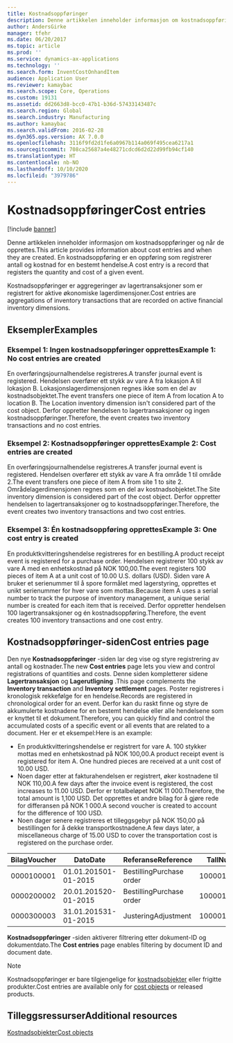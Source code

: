 ```yaml
---
title: Kostnadsoppføringer
description: Denne artikkelen inneholder informasjon om kostnadsoppføringer og når de opprettes. En kostnadsoppføring er en oppføring som registrerer antall og kostnad for en bestemt hendelse.
author: AndersGirke
manager: tfehr
ms.date: 06/20/2017
ms.topic: article
ms.prod: ''
ms.service: dynamics-ax-applications
ms.technology: ''
ms.search.form: InventCostOnhandItem
audience: Application User
ms.reviewer: kamaybac
ms.search.scope: Core, Operations
ms.custom: 19131
ms.assetid: dd2663d8-bcc0-47b1-b36d-57433143487c
ms.search.region: Global
ms.search.industry: Manufacturing
ms.author: kamaybac
ms.search.validFrom: 2016-02-28
ms.dyn365.ops.version: AX 7.0.0
ms.openlocfilehash: 3116f9fd2d1fe6a0967b114a069f495cea6217a1
ms.sourcegitcommit: 708ca25687a4e48271cdcd6d2d22d99fb94cf140
ms.translationtype: HT
ms.contentlocale: nb-NO
ms.lasthandoff: 10/10/2020
ms.locfileid: "3979786"
---
```

# <a name="cost-entries"></a><span data-ttu-id="c1c03-104">Kostnadsoppføringer</span><span class="sxs-lookup"><span data-stu-id="c1c03-104">Cost entries</span></span>

[!include [banner](../includes/banner.md)]

<span data-ttu-id="c1c03-105">Denne artikkelen inneholder informasjon om kostnadsoppføringer og når de opprettes.</span><span class="sxs-lookup"><span data-stu-id="c1c03-105">This article provides information about cost entries and when they are created.</span></span> <span data-ttu-id="c1c03-106">En kostnadsoppføring er en oppføring som registrerer antall og kostnad for en bestemt hendelse.</span><span class="sxs-lookup"><span data-stu-id="c1c03-106">A cost entry is a record that registers the quantity and cost of a given event.</span></span>

<span data-ttu-id="c1c03-107">Kostnadsoppføringer er aggregeringer av lagertransaksjoner som er registrert for aktive økonomiske lagerdimensjoner.</span><span class="sxs-lookup"><span data-stu-id="c1c03-107">Cost entries are aggregations of inventory transactions that are recorded on active financial inventory dimensions.</span></span>

## <a name="examples"></a><span data-ttu-id="c1c03-108">Eksempler</span><span class="sxs-lookup"><span data-stu-id="c1c03-108">Examples</span></span>
### <a name="example-1-no-cost-entries-are-created"></a><span data-ttu-id="c1c03-109">Eksempel 1: Ingen kostnadsoppføringer opprettes</span><span class="sxs-lookup"><span data-stu-id="c1c03-109">Example 1: No cost entries are created</span></span>

<span data-ttu-id="c1c03-110">En overføringsjournalhendelse registreres.</span><span class="sxs-lookup"><span data-stu-id="c1c03-110">A transfer journal event is registered.</span></span> <span data-ttu-id="c1c03-111">Hendelsen overfører ett stykk av vare A fra lokasjon A til lokasjon B. Lokasjonslagerdimensjonen regnes ikke som en del av kostnadsobjektet.</span><span class="sxs-lookup"><span data-stu-id="c1c03-111">The event transfers one piece of item A from location A to location B. The Location inventory dimension isn't considered part of the cost object.</span></span> <span data-ttu-id="c1c03-112">Derfor oppretter hendelsen to lagertransaksjoner og ingen kostnadsoppføringer.</span><span class="sxs-lookup"><span data-stu-id="c1c03-112">Therefore, the event creates two inventory transactions and no cost entries.</span></span>

### <a name="example-2-cost-entries-are-created"></a><span data-ttu-id="c1c03-113">Eksempel 2: Kostnadsoppføringer opprettes</span><span class="sxs-lookup"><span data-stu-id="c1c03-113">Example 2: Cost entries are created</span></span>

<span data-ttu-id="c1c03-114">En overføringsjournalhendelse registreres.</span><span class="sxs-lookup"><span data-stu-id="c1c03-114">A transfer journal event is registered.</span></span> <span data-ttu-id="c1c03-115">Hendelsen overfører ett stykk av vare A fra område 1 til område 2.</span><span class="sxs-lookup"><span data-stu-id="c1c03-115">The event transfers one piece of item A from site 1 to site 2.</span></span> <span data-ttu-id="c1c03-116">Områdelagerdimensjonen regnes som en del av kostnadsobjektet.</span><span class="sxs-lookup"><span data-stu-id="c1c03-116">The Site inventory dimension is considered part of the cost object.</span></span> <span data-ttu-id="c1c03-117">Derfor oppretter hendelsen to lagertransaksjoner og to kostnadsoppføringer.</span><span class="sxs-lookup"><span data-stu-id="c1c03-117">Therefore, the event creates two inventory transactions and two cost entries.</span></span>

### <a name="example-3-one-cost-entry-is-created"></a><span data-ttu-id="c1c03-118">Eksempel 3: Én kostnadsoppføring opprettes</span><span class="sxs-lookup"><span data-stu-id="c1c03-118">Example 3: One cost entry is created</span></span>

<span data-ttu-id="c1c03-119">En produktkvitteringshendelse registreres for en bestilling.</span><span class="sxs-lookup"><span data-stu-id="c1c03-119">A product receipt event is registered for a purchase order.</span></span> <span data-ttu-id="c1c03-120">Hendelsen registrerer 100 stykk av vare A med en enhetskostnad på NOK 100,00.</span><span class="sxs-lookup"><span data-stu-id="c1c03-120">The event registers 100 pieces of item A at a unit cost of 10.00 U.S. dollars (USD).</span></span> <span data-ttu-id="c1c03-121">Siden vare A bruker et serienummer til å spore formålet med lagerstyring, opprettes et unikt serienummer for hver vare som mottas.</span><span class="sxs-lookup"><span data-stu-id="c1c03-121">Because item A uses a serial number to track the purpose of inventory management, a unique serial number is created for each item that is received.</span></span> <span data-ttu-id="c1c03-122">Derfor oppretter hendelsen 100 lagertransaksjoner og én kostnadsoppføring.</span><span class="sxs-lookup"><span data-stu-id="c1c03-122">Therefore, the event creates 100 inventory transactions and one cost entry.</span></span>

## <a name="cost-entries-page"></a><span data-ttu-id="c1c03-123">Kostnadsoppføringer-siden</span><span class="sxs-lookup"><span data-stu-id="c1c03-123">Cost entries page</span></span>
<span data-ttu-id="c1c03-124">Den nye **Kostnadsoppføringer** -siden lar deg vise og styre registrering av antall og kostnader.</span><span class="sxs-lookup"><span data-stu-id="c1c03-124">The new **Cost entries** page lets you view and control registrations of quantities and costs.</span></span> <span data-ttu-id="c1c03-125">Denne siden kompletterer sidene **Lagertransaksjon** og **Lagerutligning** .</span><span class="sxs-lookup"><span data-stu-id="c1c03-125">This page complements the **Inventory transaction** and **Inventory settlement** pages.</span></span> <span data-ttu-id="c1c03-126">Poster registreres i kronologisk rekkefølge for en hendelse.</span><span class="sxs-lookup"><span data-stu-id="c1c03-126">Records are registered in chronological order for an event.</span></span> <span data-ttu-id="c1c03-127">Derfor kan du raskt finne og styre de akkumulerte kostnadene for en bestemt hendelse eller alle hendelsene som er knyttet til et dokument.</span><span class="sxs-lookup"><span data-stu-id="c1c03-127">Therefore, you can quickly find and control the accumulated costs of a specific event or all events that are related to a document.</span></span> <span data-ttu-id="c1c03-128">Her er et eksempel:</span><span class="sxs-lookup"><span data-stu-id="c1c03-128">Here is an example:</span></span>

-   <span data-ttu-id="c1c03-129">En produktkvitteringshendelse er registrert for vare A. 100 stykker mottas med en enhetskostnad på NOK 100,00.</span><span class="sxs-lookup"><span data-stu-id="c1c03-129">A product receipt event is registered for item A. One hundred pieces are received at a unit cost of 10.00 USD.</span></span>
-   <span data-ttu-id="c1c03-130">Noen dager etter at fakturahendelsen er registrert, øker kostnadene til NOK 110,00.</span><span class="sxs-lookup"><span data-stu-id="c1c03-130">A few days after the invoice event is registered, the cost increases to 11.00 USD.</span></span> <span data-ttu-id="c1c03-131">Derfor er totalbeløpet NOK 11 000.</span><span class="sxs-lookup"><span data-stu-id="c1c03-131">Therefore, the total amount is 1,100 USD.</span></span> <span data-ttu-id="c1c03-132">Det opprettes et andre bilag for å gjøre rede for differansen på NOK 1 000.</span><span class="sxs-lookup"><span data-stu-id="c1c03-132">A second voucher is created to account for the difference of 100 USD.</span></span>
-   <span data-ttu-id="c1c03-133">Noen dager senere registreres et tilleggsgebyr på NOK 150,00 på bestillingen for å dekke transportkostnadene.</span><span class="sxs-lookup"><span data-stu-id="c1c03-133">A few days later, a miscellaneous charge of 15.00 USD to cover the transportation cost is registered on the purchase order.</span></span>

| <span data-ttu-id="c1c03-134">Bilag</span><span class="sxs-lookup"><span data-stu-id="c1c03-134">Voucher</span></span> | <span data-ttu-id="c1c03-135">Dato</span><span class="sxs-lookup"><span data-stu-id="c1c03-135">Date</span></span>       | <span data-ttu-id="c1c03-136">Referanse</span><span class="sxs-lookup"><span data-stu-id="c1c03-136">Reference</span></span>      | <span data-ttu-id="c1c03-137">Tall</span><span class="sxs-lookup"><span data-stu-id="c1c03-137">Number</span></span> | <span data-ttu-id="c1c03-138">Parti-ID</span><span class="sxs-lookup"><span data-stu-id="c1c03-138">Lot ID</span></span>  | <span data-ttu-id="c1c03-139">Antall</span><span class="sxs-lookup"><span data-stu-id="c1c03-139">Quantity</span></span> | <span data-ttu-id="c1c03-140">Beløp</span><span class="sxs-lookup"><span data-stu-id="c1c03-140">Amount</span></span>  |
|---------|------------|----------------|--------|---------|---------------|----|
| <span data-ttu-id="c1c03-141">00001</span><span class="sxs-lookup"><span data-stu-id="c1c03-141">00001</span></span>   | <span data-ttu-id="c1c03-142">01.01.2015</span><span class="sxs-lookup"><span data-stu-id="c1c03-142">01-01-2015</span></span> | <span data-ttu-id="c1c03-143">Bestilling</span><span class="sxs-lookup"><span data-stu-id="c1c03-143">Purchase order</span></span> | <span data-ttu-id="c1c03-144">100001</span><span class="sxs-lookup"><span data-stu-id="c1c03-144">100001</span></span> | <span data-ttu-id="c1c03-145">0000101</span><span class="sxs-lookup"><span data-stu-id="c1c03-145">0000101</span></span> | <span data-ttu-id="c1c03-146">1 00,00</span><span class="sxs-lookup"><span data-stu-id="c1c03-146">100.00</span></span>   | <span data-ttu-id="c1c03-147">1000,00</span><span class="sxs-lookup"><span data-stu-id="c1c03-147">1000.00</span></span> |
| <span data-ttu-id="c1c03-148">00002</span><span class="sxs-lookup"><span data-stu-id="c1c03-148">00002</span></span>   | <span data-ttu-id="c1c03-149">20.01.2015</span><span class="sxs-lookup"><span data-stu-id="c1c03-149">20-01-2015</span></span> | <span data-ttu-id="c1c03-150">Bestilling</span><span class="sxs-lookup"><span data-stu-id="c1c03-150">Purchase order</span></span> | <span data-ttu-id="c1c03-151">100001</span><span class="sxs-lookup"><span data-stu-id="c1c03-151">100001</span></span> | <span data-ttu-id="c1c03-152">0000101</span><span class="sxs-lookup"><span data-stu-id="c1c03-152">0000101</span></span> |          | <span data-ttu-id="c1c03-153">100,00</span><span class="sxs-lookup"><span data-stu-id="c1c03-153">100.00</span></span>  |
| <span data-ttu-id="c1c03-154">00003</span><span class="sxs-lookup"><span data-stu-id="c1c03-154">00003</span></span>   | <span data-ttu-id="c1c03-155">31.01.2015</span><span class="sxs-lookup"><span data-stu-id="c1c03-155">31-01-2015</span></span> | <span data-ttu-id="c1c03-156">Justering</span><span class="sxs-lookup"><span data-stu-id="c1c03-156">Adjustment</span></span>     | <span data-ttu-id="c1c03-157">100001</span><span class="sxs-lookup"><span data-stu-id="c1c03-157">100001</span></span> | <span data-ttu-id="c1c03-158">0000101</span><span class="sxs-lookup"><span data-stu-id="c1c03-158">0000101</span></span> |          | <span data-ttu-id="c1c03-159">15,00</span><span class="sxs-lookup"><span data-stu-id="c1c03-159">15.00</span></span>   |

<span data-ttu-id="c1c03-160">**Kostnadsoppføringer** -siden aktiverer filtrering etter dokument-ID og dokumentdato.</span><span class="sxs-lookup"><span data-stu-id="c1c03-160">The **Cost entries** page enables filtering by document ID and document date.</span></span> 

> [!NOTE]
> <span data-ttu-id="c1c03-161">Kostnadsoppføringer er bare tilgjengelige for [kostnadsobjekter](cost-object.md) eller frigitte produkter.</span><span class="sxs-lookup"><span data-stu-id="c1c03-161">Cost entries are available only for [cost objects](cost-object.md) or released products.</span></span>

<a name="additional-resources"></a><span data-ttu-id="c1c03-162">Tilleggsressurser</span><span class="sxs-lookup"><span data-stu-id="c1c03-162">Additional resources</span></span>
--------

[<span data-ttu-id="c1c03-163">Kostnadsobjekter</span><span class="sxs-lookup"><span data-stu-id="c1c03-163">Cost objects</span></span>](cost-object.md)



